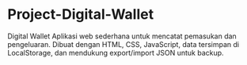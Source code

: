 # Project-Digital-Wallet
Digital Wallet  Aplikasi web sederhana untuk mencatat pemasukan dan pengeluaran. Dibuat dengan HTML, CSS, JavaScript, data tersimpan di LocalStorage, dan mendukung export/import JSON untuk backup.
